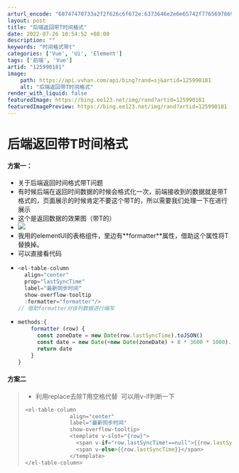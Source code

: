 ```yaml
---
arturl_encode: "68747470733a2f2f626c6f672e:6373646e2e6e65742f77656978696e5f34383231353338302f:61727469636c652f64657461696c732f313235393930313831"
layout: post
title: "后端返回带T时间格式"
date: 2022-07-26 10:54:52 +08:00
description: ""
keywords: "时间格式带t"
categories: ['Vue', 'Ui', 'Element']
tags: ['前端', 'Vue']
artid: "125990181"
image:
    path: https://api.vvhan.com/api/bing?rand=sj&artid=125990181
    alt: "后端返回带T时间格式"
render_with_liquid: false
featuredImage: https://bing.ee123.net/img/rand?artid=125990181
featuredImagePreview: https://bing.ee123.net/img/rand?artid=125990181
---
```


# 后端返回带T时间格式

#### 方案一：

* 关于后端返回时间格式带T问题
* 有时候后端在返回时间数据的时候会格式化一次，前端接收到的数据就是带T格式的，页面展示的时候肯定不要这个带T的，所以需要我们处理一下在进行展示
* 这个是返回数据的效果图（带T的）
* ![](https://i-blog.csdnimg.cn/blog_migrate/915457e378adc407907bc941ccd3e8a4.png)
* 我用的elementUI的表格组件，里边有\*\*formatter\*\*属性，借助这个属性将T替换掉。
* 可以直接看代码
* ```javascript
  <el-table-column
    align="center"
    prop="lastSyncTime"
    label="最新同步时间"
    show-overflow-tooltip
    :formatter="formatter"/>
  // 借助formatter对该列数据进行编写
  ```
* ```javascript
  methods:{
      formatter (row) {
        const zoneDate = new Date(row.lastSyncTime).toJSON()
        const date = new Date(+new Date(zoneDate) + 8 * 3600 * 1000).toISOString().replace(/T/g, ' ').replace(/\.[\d]{3}Z/, '')
        return date
      }
  }
  ```

#### 方案二

> * 利用replace去除T用空格代替  可以用v-if判断一下
>
> ```javascript
> <el-table-column
>               align="center"
>               label="最新同步时间"
>               show-overflow-tooltip>
>               <template v-slot="{row}">
>                 <span v-if="row.lastSyncTime!==null">{{row.lastSyncTime.replace('T',' ')}}</span>
>                 <span v-else>{{row.lastSyncTime}}</span>
>               </template>
> </el-table-column>
> ```